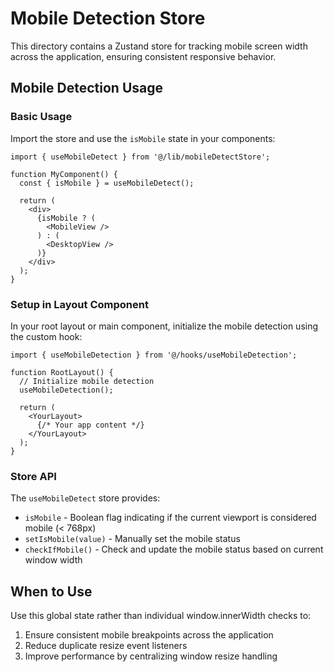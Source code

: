 # Mobile Detection Store

This directory contains a Zustand store for tracking mobile screen width across the application, ensuring consistent responsive behavior.

## Mobile Detection Usage

### Basic Usage

Import the store and use the `isMobile` state in your components:

```tsx
import { useMobileDetect } from '@/lib/mobileDetectStore';

function MyComponent() {
  const { isMobile } = useMobileDetect();
  
  return (
    <div>
      {isMobile ? (
        <MobileView />
      ) : (
        <DesktopView />
      )}
    </div>
  );
}
```

### Setup in Layout Component

In your root layout or main component, initialize the mobile detection using the custom hook:

```tsx
import { useMobileDetection } from '@/hooks/useMobileDetection';

function RootLayout() {
  // Initialize mobile detection
  useMobileDetection();
  
  return (
    <YourLayout>
      {/* Your app content */}
    </YourLayout>
  );
}
```

### Store API

The `useMobileDetect` store provides:

- `isMobile` - Boolean flag indicating if the current viewport is considered mobile (< 768px)
- `setIsMobile(value)` - Manually set the mobile status
- `checkIfMobile()` - Check and update the mobile status based on current window width

## When to Use

Use this global state rather than individual window.innerWidth checks to:

1. Ensure consistent mobile breakpoints across the application
2. Reduce duplicate resize event listeners
3. Improve performance by centralizing window resize handling 